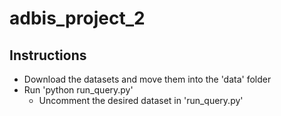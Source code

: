 # adbis_project_2

## Instructions
- Download the datasets and move them into the 'data' folder
- Run 'python run_query.py'
    - Uncomment the desired dataset in 'run_query.py'